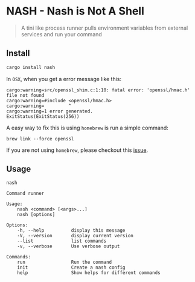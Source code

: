 # NASH - Nash is Not A Shell

> A tini like process runner pulls environment variables from external services and run your command

## Install

```bash
cargo install nash
```

In `OSX`, when you get a error message like this:

```
cargo:warning=src/openssl_shim.c:1:10: fatal error: 'openssl/hmac.h' file not found
cargo:warning=#include <openssl/hmac.h>
cargo:warning=         ^
cargo:warning=1 error generated.
ExitStatus(ExitStatus(256))
```

A easy way to fix this is using `homebrew` is run a simple command:

```
brew link --force openssl
```

If you are not using `homebrew`, please checkout this [issue](https://github.com/sfackler/rust-openssl/issues/255).

## Usage

```
nash

Command runner

Usage:
    nash <command> [<args>...]
    nash [options]

Options:
    -h, --help          display this message
    -V, --version       display current version
    --list              list commands
    -v, --verbose       Use verbose output

Commands:
    run                 Run the command
    init                Create a nash config
    help                Show helps for different commands
```